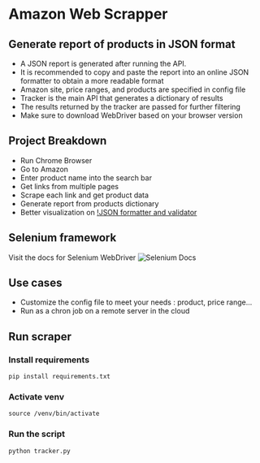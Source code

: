
# Amazon Web Scrapper

## Generate report of products in JSON format

* A JSON report is generated after running the API.
* It is recommended to copy and paste the report into an online JSON formatter to obtain a more readable format
* Amazon site, price ranges, and products are specified in config file
* Tracker is the main API that generates a dictionary of results
* The results returned by the tracker are passed for further filtering
* Make sure to download WebDriver based on your browser version

## Project Breakdown
* Run Chrome Browser
* Go to Amazon
* Enter product name into the search bar
* Get links from multiple pages
* Scrape each link and get product data
* Generate report from products dictionary
* Better visualization on [!JSON formatter and validator](https://jsonformatter.curiousconcept.com/)

## Selenium  framework
Visit the docs for Selenium WebDriver ![Selenium Docs](https://www.selenium.dev/documentation/en/webdriver/)

## Use cases
* Customize the config file to meet your needs : product, price range...
* Run as a chron job on a remote server in the cloud

## Run scraper
### Install requirements
```
pip install requirements.txt
```
### Activate venv
```
source /venv/bin/activate
```
### Run the script
```
python tracker.py
```
